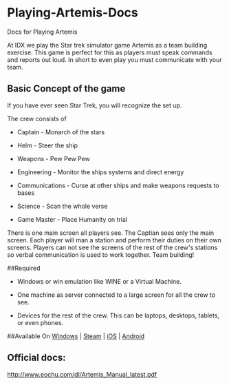# Playing-Artemis-Docs
Docs for Playing Artemis

At IDX we play the Star trek simulator game Artemis as a team building exercise. This game is perfect for this as players must speak commands and reports out loud. In short to even play you must communicate with your team.

## Basic Concept of the game
If you have ever seen Star Trek, you will recognize the set up. 

The crew consists of 

* Captain - Monarch of the stars

* Helm - Steer the ship

* Weapons - Pew Pew Pew

* Engineering - Monitor the ships systems and direct energy

* Communications - Curse at other ships and make weapons requests to bases

* Science - Scan the whole verse

* Game Master - Place Humanity on trial


There is one main screen all players see. The Captian sees only the main screen. Each player will man a station and perform their duties on their own screens. Players can not see the screens of the rest of the crew's stations so verbal communication is used to work together. Team building!

##Required

* Windows or win emulation like WINE or a Virtual Machine.

* One machine as server connected to a large screen for all the crew to see.

* Devices for the rest of the crew. This can be laptops, desktops, tablets, or even phones.

##Available On
[Windows](http://wikipedia.org) |
[Steam](http://store.steampowered.com/app/247350/) |
[iOS](https://itunes.apple.com/us/app/artemis-spaceship-bridge-simulator/id578372500?mt=8) |
[Android](https://play.google.com/store/apps/details?id=incandescent.game.artemis&hl=en)

## Official docs:
http://www.eochu.com/dl/Artemis_Manual_latest.pdf
